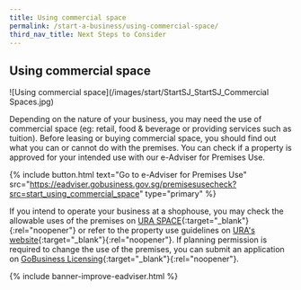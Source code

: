```yaml
---
title: Using commercial space
permalink: /start-a-business/using-commercial-space/
third_nav_title: Next Steps to Consider
---
```


## Using commercial space

![Using commercial space](/images/start/StartSJ_StartSJ_Commercial Spaces.jpg)

Depending on the nature of your business, you may need the use of commercial space (eg: retail, food & beverage or providing services such as tuition). Before leasing or buying commercial space, you should find out what you can or cannot do with the premises. You can check if a property is approved for your intended use with our e-Adviser for Premises Use.

{% include button.html text="Go to e-Adviser for Premises Use" src="https://eadviser.gobusiness.gov.sg/premisesusecheck?src=start_using_commercial_space" type="primary" %}

If you intend to operate your business at a shophouse, you may check the allowable uses of the premises on [URA SPACE](https://www.ura.gov.sg/maps/){:target="_blank"}{:rel="noopener"} or refer to the property use guidelines on [URA's website](https://www.ura.gov.sg/Corporate/Property/Business/Change-Use-of-Property-for-Business/Assessment-Criteria){:target="_blank"}{:rel="noopener"}. If planning permission is required to change the use of the premises, you can submit an application on [GoBusiness Licensing](https://licence1.business.gov.sg/feportal/web/frontier/home){:target="_blank"}{:rel="noopener"}.

{% include banner-improve-eadviser.html %}